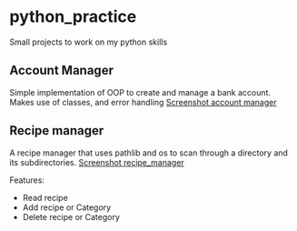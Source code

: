 # python_practice
Small projects to work on my python skills

## Account Manager
Simple implementation of OOP to create and manage a bank account. Makes use of classes, and error handling 
[Screenshot account manager](https://github.com/James-Da/python_practice/assets/66693959/b76202f4-07b9-44a7-a121-cc1571f8d2a4)

## Recipe manager
A recipe manager that uses pathlib and os to scan through a directory and its subdirectories. 
[Screenshot recipe_manager](https://github.com/James-Da/python_practice/assets/66693959/7164a801-2cff-4cb4-a207-276d870b1dcd)

Features:
- Read recipe
- Add recipe or Category
- Delete recipe or Category

